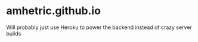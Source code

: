 # amhetric.github.io
Will probably just use Heroku to power the backend instead of crazy server
builds
